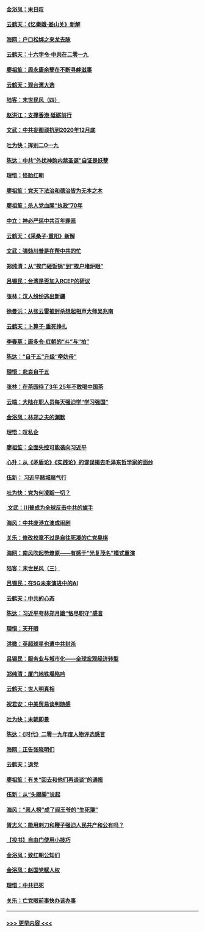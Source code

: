 #### [金浴凤：末日叹](../pages/nsc993/n11752359.md?t=12292333) 
#### [云鹤天：《忆秦娥‧娄山关》新解](../pages/nsc993/n11752348.md?t=12292333) 
#### [海网：户口松绑之来龙去脉](../pages/nsc993/n11752328.md?t=12292333) 
#### [云鹤天：十六字令‧中共在二零一九](../pages/nsc993/n11752305.md?t=12292333) 
#### [廖祖笙：周永康余孽在不断寻衅滋事](../pages/nsc993/n11751013.md?t=12292333) 
#### [云鹤天：观台湾大选](../pages/nsc993/n11751007.md?t=12292333) 
#### [陆客：末世民风（四）](../pages/nsc993/n11749203.md?t=12292333) 
#### [赵洪江：支撑香港 砥砺前行](../pages/nsc993/n11748482.md?t=12292333) 
#### [文武：中共妄图顽抗到2020年12月底](../pages/nsc993/n11748446.md?t=12292333) 
#### [吐为快：挥别二O一九](../pages/nsc993/n11748411.md?t=12292333) 
#### [陈达：中共“外扰神韵内禁圣诞”自证是妖孽](../pages/nsc993/n11748226.md?t=12292333) 
#### [理悟：怪胎红朝](../pages/nsc993/n11748206.md?t=12292333) 
#### [廖祖笙：党天下法治和德治皆为无本之木](../pages/nsc993/n11748135.md?t=12292333) 
#### [廖祖笙：杀人党血腥“执政”70年](../pages/nsc993/n11745144.md?t=12292333) 
#### [中立：神必严惩中共百年罪恶](../pages/nsc993/n11744970.md?t=12292333) 
#### [云鹤天：《采桑子‧重阳》新解](../pages/nsc993/n11744948.md?t=12292333) 
#### [文武：弹劾川普是在帮中共的忙](../pages/nsc993/n11744758.md?t=12292333) 
#### [郑纯清：从“挨门砸饭锅”到“挨户堵炉眼”](../pages/nsc993/n11744745.md?t=12292333) 
#### [吕锡民：台湾是否加入RCEP的研议](../pages/nsc993/n11744701.md?t=12292333) 
#### [张林：汉人纷纷逃出新疆](../pages/nsc993/n11743530.md?t=12292333) 
#### [徐曼沅：从张云雷被封杀想起相声大师吴兆南](../pages/nsc993/n11741816.md?t=12292333) 
#### [云鹤天：卜算子‧垂死挣扎](../pages/nsc993/n11739956.md?t=12292333) 
#### [李春草：唐多令‧红朝的“斗”与“拍”](../pages/nsc993/n11739830.md?t=12292333) 
#### [陈达：“自干五”升级“牵妨母”](../pages/nsc993/n11739724.md?t=12292333) 
#### [理悟：悲哀自干五](../pages/nsc993/n11739547.md?t=12292333) 
#### [张林：在茶园待了3年 25年不敢喝中国茶](../pages/nsc993/n11739240.md?t=12292333) 
#### [云端：大陆在职人员每天强迫学“学习强国”](../pages/nsc993/n11738735.md?t=12292333) 
#### [金浴凤：林郑之夫的渊默](../pages/nsc993/n11737735.md?t=12292333) 
#### [理悟：叹私企](../pages/nsc993/n11737715.md?t=12292333) 
#### [廖祖笙：全面失控可能袭向习近平](../pages/nsc993/n11737704.md?t=12292333) 
#### [心升：从《矛盾论》《实践论》的谬误揭去毛泽东哲学家的面纱](../pages/nsc993/n11736962.md?t=12292333) 
#### [伍新： 习近平赌城赌气行](../pages/nsc993/n11736929.md?t=12292333) 
#### [吐为快：党为何凌蹈一切？](../pages/nsc993/n11736915.md?t=12292333) 
#### [ 文武：川普成为全球反击中共的旗手](../pages/nsc993/n11736882.md?t=12292333) 
#### [海风：中共废港立澳成闹剧](../pages/nsc993/n11735857.md?t=12292333) 
#### [关乐：修改校章不过是自往死凑的亡党臭棋](../pages/nsc993/n11735097.md?t=12292333) 
#### [海网：南风吹起势燎原——有感于“光复茂名”模式重演](../pages/nsc993/n11732308.md?t=12292333) 
#### [陆客：末世民风（三）](../pages/nsc993/n11732211.md?t=12292333) 
#### [吕锡民：在5G未来演进中的AI](../pages/nsc993/n11730010.md?t=12292333) 
#### [云鹤天：中共的心态](../pages/nsc993/n11729906.md?t=12292333) 
#### [陈达：习近平夸林郑月娥“恪尽职守”感言](../pages/nsc993/n11729881.md?t=12292333) 
#### [理悟：天开眼](../pages/nsc993/n11729699.md?t=12292333) 
#### [洪微：英超球星也遭中共封杀](../pages/nsc993/n11727243.md?t=12292333) 
#### [吕锡民：服务业与城市化——全球宏观经济转型](../pages/nsc993/n11725845.md?t=12292333) 
#### [郑纯清：厦门地铁塌陷吟](../pages/nsc993/n11725813.md?t=12292333) 
#### [云鹤天：世人明真相](../pages/nsc993/n11725621.md?t=12292333) 
#### [祝君安：中美贸易谈判随感](../pages/nsc993/n11725609.md?t=12292333) 
#### [吐为快：末朝即景](../pages/nsc993/n11723365.md?t=12292333) 
#### [陈达：《时代》二零一九年度人物评选感言](../pages/nsc993/n11723337.md?t=12292333) 
#### [海网：正告张晓明们](../pages/nsc993/n11723228.md?t=12292333) 
#### [云鹤天：退党](../pages/nsc993/n11723056.md?t=12292333) 
#### [廖祖笙：有关“回去和他们再谈谈”的通报](../pages/nsc993/n11722442.md?t=12292333) 
#### [伍新：从“头踢脚”说起](../pages/nsc993/n11722429.md?t=12292333) 
#### [海风：“恶人榜”成了阎王爷的“生死簿”](../pages/nsc993/n11722272.md?t=12292333) 
#### [胥志义：能用剌刀和鞭子强迫人民共产和公有吗？](../pages/nsc993/n11720569.md?t=12292333) 
#### [【投书】自由门使用小技巧](../pages/nsc993/n11720180.md?t=12292333) 
#### [金浴凤：致红朝公知们](../pages/nsc993/n11720563.md?t=12292333) 
#### [金浴凤：赵国党赋人权](../pages/nsc993/n11720533.md?t=12292333) 
#### [理悟：中共已死](../pages/nsc993/n11720233.md?t=12292333) 
#### [关乐：亡党眼前事快办该办事](../pages/nsc993/n11719160.md?t=12292333) 

----
#### [ >>> 更早内容 <<< ](../indexes/nsc993-earlier.md)
